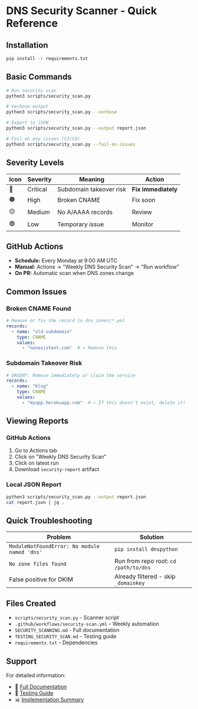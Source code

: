 # DNS Security Scanner - Quick Reference

## Installation

```bash
pip install -r requirements.txt
```

## Basic Commands

```bash
# Run security scan
python3 scripts/security_scan.py

# Verbose output
python3 scripts/security_scan.py --verbose

# Export to JSON
python3 scripts/security_scan.py --output report.json

# Fail on any issues (CI/CD)
python3 scripts/security_scan.py --fail-on-issues
```

## Severity Levels

| Icon | Severity | Meaning | Action |
|------|----------|---------|--------|
| 🔴 | Critical | Subdomain takeover risk | **Fix immediately** |
| 🟠 | High | Broken CNAME | Fix soon |
| 🟡 | Medium | No A/AAAA records | Review |
| 🟢 | Low | Temporary issue | Monitor |

## GitHub Actions

- **Schedule:** Every Monday at 9:00 AM UTC
- **Manual:** Actions → "Weekly DNS Security Scan" → "Run workflow"
- **On PR:** Automatic scan when DNS zones change

## Common Issues

### Broken CNAME Found
```yaml
# Remove or fix the record in dns_zones/*.yml
records:
  - name: "old-subdomain"
    type: CNAME
    values:
      - "nonexistent.com"  # ← Remove this
```

### Subdomain Takeover Risk
```yaml
# URGENT: Remove immediately or claim the service
records:
  - name: "blog"
    type: CNAME
    values:
      - "myapp.herokuapp.com"  # ← If this doesn't exist, delete it!
```

## Viewing Reports

### GitHub Actions
1. Go to Actions tab
2. Click on "Weekly DNS Security Scan"
3. Click on latest run
4. Download `security-report` artifact

### Local JSON Report
```bash
python3 scripts/security_scan.py --output report.json
cat report.json | jq .
```

## Quick Troubleshooting

| Problem | Solution |
|---------|----------|
| `ModuleNotFoundError: No module named 'dns'` | `pip install dnspython` |
| `No zone files found` | Run from repo root: `cd /path/to/dns` |
| False positive for DKIM | Already filtered - skip `_domainkey` |

## Files Created

- `scripts/security_scan.py` - Scanner script
- `.github/workflows/security-scan.yml` - Weekly automation
- `SECURITY_SCANNING.md` - Full documentation
- `TESTING_SECURITY_SCAN.md` - Testing guide
- `requirements.txt` - Dependencies

## Support

For detailed information:
- 📖 [Full Documentation](SECURITY_SCANNING.md)
- 🧪 [Testing Guide](TESTING_SECURITY_SCAN.md)
- 📊 [Implementation Summary](IMPLEMENTATION_SUMMARY.md)

